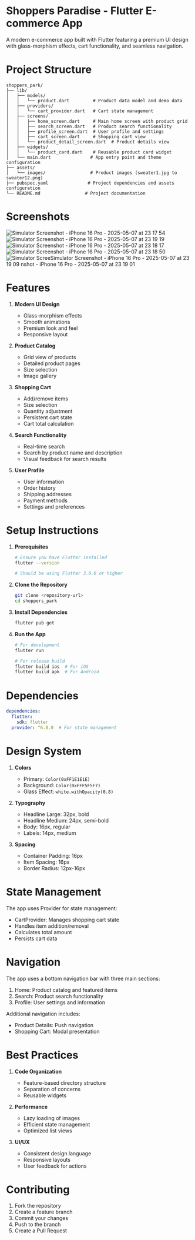 # Shoppers Paradise - Flutter E-commerce App

A modern e-commerce app built with Flutter featuring a premium UI design with glass-morphism effects, cart functionality, and seamless navigation.

# Project Structure

```
shoppers_park/
├── lib/
│   ├── models/
│   │   └── product.dart         # Product data model and demo data
│   ├── providers/
│   │   └── cart_provider.dart   # Cart state management
│   ├── screens/
│   │   ├── home_screen.dart     # Main home screen with product grid
│   │   ├── search_screen.dart   # Product search functionality
│   │   ├── profile_screen.dart  # User profile and settings
│   │   ├── cart_screen.dart     # Shopping cart view
│   │   └── product_detail_screen.dart  # Product details view
│   ├── widgets/
│   │   └── product_card.dart    # Reusable product card widget
│   └── main.dart               # App entry point and theme configuration
├── assets/
│   └── images/                 # Product images (sweater1.jpg to sweater12.png)
├── pubspec.yaml               # Project dependencies and assets configuration
└── README.md                 # Project documentation
```
# Screenshots


![Simulator Screenshot - iPhone 16 Pro - 2025-05-07 at 23 17 54](https://github.com/user-attachments/assets/982bdb4e-f1e5-4bea-b449-9ee72fc8b463)
![Simulator Screenshot - iPhone 16 Pro - 2025-05-07 at 23 19 19](https://github.com/user-attachments/assets/32a104db-8d34-4d99-96ad-55cbd198c444)
![Simulator Screenshot - iPhone 16 Pro - 2025-05-07 at 23 18 17](https://github.com/user-attachments/assets/b204f84e-5c98-4afa-8e4f-63c427c037c4)
![Simulator Screenshot - iPhone 16 Pro - 2025-05-07 at 23 18 50](https://github.com/user-attachments/assets/913dffbd-b6ef-40ee-af94-9411230f968e)
![Simulator Scree![Simulator Screenshot - iPhone 16 Pro - 2025-05-07 at 23 19 09](https://github.com/user-attachments/assets/c85ec0f6-3fee-4b2c-9146-00db0b49057e)
nshot - iPhone 16 Pro - 2025-05-07 at 23 19 01](https://github.com/user-attachments/assets/f95add84-821f-45bd-a419-64d1c4bacddb)



# Features

1. **Modern UI Design**
   - Glass-morphism effects
   - Smooth animations
   - Premium look and feel
   - Responsive layout

2. **Product Catalog**
   - Grid view of products
   - Detailed product pages
   - Size selection
   - Image gallery

3. **Shopping Cart**
   - Add/remove items
   - Size selection
   - Quantity adjustment
   - Persistent cart state
   - Cart total calculation

4. **Search Functionality**
   - Real-time search
   - Search by product name and description
   - Visual feedback for search results

5. **User Profile**
   - User information
   - Order history
   - Shipping addresses
   - Payment methods
   - Settings and preferences

# Setup Instructions

1. **Prerequisites**
   ```bash
   # Ensure you have Flutter installed
   flutter --version
   
   # Should be using Flutter 3.0.0 or higher
   ```

2. **Clone the Repository**
   ```bash
   git clone <repository-url>
   cd shoppers_park
   ```

3. **Install Dependencies**
   ```bash
   flutter pub get
   ```

4. **Run the App**
   ```bash
   # For development
   flutter run

   # For release build
   flutter build ios  # For iOS
   flutter build apk  # For Android
   ```

# Dependencies

```yaml
dependencies:
  flutter:
    sdk: flutter
  provider: ^6.0.0  # For state management
```

# Design System

1. **Colors**
   - Primary: `Color(0xFF1E1E1E)`
   - Background: `Color(0xFFF5F5F7)`
   - Glass Effect: `white.withOpacity(0.8)`

2. **Typography**
   - Headline Large: 32px, bold
   - Headline Medium: 24px, semi-bold
   - Body: 16px, regular
   - Labels: 14px, medium

3. **Spacing**
   - Container Padding: 16px
   - Item Spacing: 16px
   - Border Radius: 12px-16px

# State Management

The app uses Provider for state management:
- CartProvider: Manages shopping cart state
- Handles item addition/removal
- Calculates total amount
- Persists cart data

# Navigation

The app uses a bottom navigation bar with three main sections:
1. Home: Product catalog and featured items
2. Search: Product search functionality
3. Profile: User settings and information

Additional navigation includes:
- Product Details: Push navigation
- Shopping Cart: Modal presentation

# Best Practices

1. **Code Organization**
   - Feature-based directory structure
   - Separation of concerns
   - Reusable widgets

2. **Performance**
   - Lazy loading of images
   - Efficient state management
   - Optimized list views

3. **UI/UX**
   - Consistent design language
   - Responsive layouts
   - User feedback for actions

# Contributing

1. Fork the repository
2. Create a feature branch
3. Commit your changes
4. Push to the branch
5. Create a Pull Request
